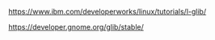 https://www.ibm.com/developerworks/linux/tutorials/l-glib/

https://developer.gnome.org/glib/stable/
